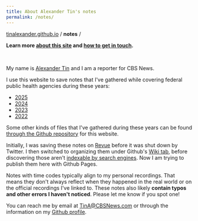 ```yaml
---
title: About Alexander Tin's notes
permalink: /notes/
---
```


[tinalexander.github.io](https://tinalexander.github.io/) / **notes** /

**Learn more [about this site](https://tinalexander.github.io/notes/) and [how to get in touch](https://github.com/tinalexander#about-me).**

<br>

My name is [Alexander Tin](https://www.linkedin.com/in/alextin/) and I am a reporter for CBS News. 

I use this website to save notes that I've gathered while covering federal public health agencies during these years:

- [2025](https://tinalexander.github.io/notes/2025/)
- [2024](https://tinalexander.github.io/notes/2024/)
- [2023](https://tinalexander.github.io/notes/2023/)
- [2022](https://tinalexander.github.io/notes/2022/)

Some other kinds of files that I've gathered during these years can be found [through the Github repository](https://github.com/tinalexander/tinalexander.github.io/tree/main/notes/attachments) for this website. 

Initially, I was saving these notes on [Revue](https://help.twitter.com/en/using-twitter/revue) before it was shut down by Twitter. I then switched to organizing them under Github's [Wiki tab](https://github.com/tinalexander/notes/wiki), before discovering those aren't [indexable by search engines](https://docs.github.com/en/communities/documenting-your-project-with-wikis/about-wikis#:~:text=Note%3A%20Search,a%20public%20repository.). Now I am trying to publish them here with Github Pages.

Notes with time codes typically align to my personal recordings. That means they don't always reflect when they happened in the real world or on the official recordings I've linked to. These notes also likely **contain typos and other errors I haven't noticed**. Please let me know if you spot one!

You can reach me by email at [TinA@CBSNews.com](mailto:TinA@CBSNews.com) or through the information on my [Github profile](https://github.com/tinalexander). 
